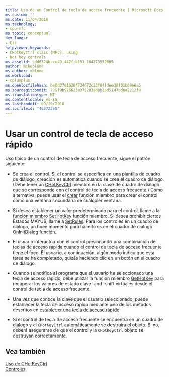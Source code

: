 ```yaml
---
title: Uso de un Control de tecla de acceso frecuente | Microsoft Docs
ms.custom: ''
ms.date: 11/04/2016
ms.technology:
- cpp-mfc
ms.topic: conceptual
dev_langs:
- C++
helpviewer_keywords:
- CHotKeyCtrl class [MFC], using
- hot key controls
ms.assetid: cdd6524b-cc43-447f-b151-164273559685
author: mikeblome
ms.author: mblome
ms.workload:
- cplusplus
ms.openlocfilehash: be0d27016204724672c23f04fdee38f01b69e6a5
ms.sourcegitcommit: 799f9b976623a375203ad8b2ad5147bd6a2212f0
ms.translationtype: MT
ms.contentlocale: es-ES
ms.lasthandoff: 09/19/2018
ms.locfileid: "46372295"
---
```

# <a name="using-a-hot-key-control"></a>Usar un control de tecla de acceso rápido

Uso típico de un control de tecla de acceso frecuente, sigue el patrón siguiente:

- Se crea el control. Si el control se especifica en una plantilla de cuadro de diálogo, creación es automática cuando se crea el cuadro de diálogo. (Debe tener un [CHotKeyCtrl](../mfc/reference/chotkeyctrl-class.md) miembro en la clase de cuadro de diálogo que se corresponde con el control de tecla de acceso frecuente.) Como alternativa, puede usar el [crear](../mfc/reference/chotkeyctrl-class.md#create) función miembro para crear el control como una ventana secundaria de cualquier ventana.

- Si desea establecer un valor predeterminado para el control, llame a la [función miembro SetHotKey](../mfc/reference/chotkeyctrl-class.md#sethotkey) función miembro. Si desea prohibir ciertos Estados MAYÚS, llame a [SetRules](../mfc/reference/chotkeyctrl-class.md#setrules). Para los controles en un cuadro de diálogo, un buen momento para hacerlo es en el cuadro de diálogo [OnInitDialog](../mfc/reference/cdialog-class.md#oninitdialog) función.

- El usuario interactúa con el control presionando una combinación de teclas de acceso rápida cuando el control de tecla de acceso frecuente tiene el foco. El usuario, a continuación, algún modo indica que esta tarea se ha completado, quizás haciendo clic en un botón en el cuadro de diálogo.

- Cuando se notifica al programa que el usuario ha seleccionado una tecla de acceso rápido, debe utilizar la función miembro [GetHotKey](../mfc/reference/chotkeyctrl-class.md#gethotkey) para recuperar los valores de estado clave- and -shift virtuales desde el control de tecla de acceso frecuente.

- Una vez que conoce la clave que el usuario seleccionado, puede establecer la tecla de acceso rápido mediante uno de los métodos descritos en [establecer una tecla de acceso rápido](../mfc/setting-a-hot-key.md).

- Si el control de tecla de acceso frecuente se encuentra en un cuadro de diálogo y el `CHotKeyCtrl` automáticamente se destruirá el objeto. Si no, deberá asegurarse de que el control y la `CHotKeyCtrl` objeto se destruyan correctamente.

## <a name="see-also"></a>Vea también

[Uso de CHotKeyCtrl](../mfc/using-chotkeyctrl.md)<br/>
[Controles](../mfc/controls-mfc.md)

